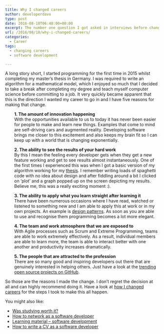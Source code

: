 ```yaml
---
title: Why I changed careers
author: developerdavo
type: post
date: 2016-08-10T06:48:00+00:00
excerpt: The number one question I got asked in interviews before changing careers is why I decided to change from structural to software engineering. In this post I share my reasons why.
url: /2016/08/10/why-i-changed-careers/
categories:
  - Career
tags:
  - changing careers
  - software development

---
```

A long story short, I started programming for the first time in 2015 whilst completing my master’s thesis in Germany. I was required to write an algorithm for a mathematical model, which I enjoyed so much that I decided to take a break after completing my degree and teach myself computer science before committing to a job. It very quickly became apparent that this is the direction I wanted my career to go in and I have five reasons for making that change.

<p style="padding-left:30px;">
  <strong>1. The amount of innovation happening</strong><br /> With the opportunities available to us to today it has never been easier for people to make and learn new things. Examples that come to mind are self-driving cars and augmented reality. Developing software brings me closer to this excitement and also keeps my brain fit so I can keep up with a world that is changing exponentially.
</p>

<p style="padding-left:30px;">
  <strong>2. The ability to see the results of your hard work</strong><br /> By this I mean the feeling every developer gets when they get a new feature working and get to see results almost instantaneously. One of the first times I experienced this was when I got a basic version of my algorithm working for my <a href="https://github.com/DeveloperDavo/Paperboard" target="_blank">thesis</a>. I remember writing loads of spaghetti code with no idea about design and after fiddling around a bit I clicked on ‘plot’ and a graph popped up on the screen depicting my results. Believe me, this was a really exciting moment :).
</p>

<p style="padding-left:30px;">
  <strong>3. The ability to apply what you learn straight after learning it</strong><br /> There have been numerous occasions where I have read, watched or listened to something new&nbsp;and I am able to apply this at work or in my own projects. An example is <a href="https://github.com/DeveloperDavo/DesignPatterns" target="_blank">design patterns</a>. As soon as you are able to use and recognise them programming becomes a lot more elegant.
</p>

<p style="padding-left:30px;">
  <strong>4. The team and work atmosphere that we are exposed to</strong><br /> With Agile processes such as Scrum and Extreme Programming, teams are able to work extremely effectively. As a result, individual members are able to learn more, the team is able to interact better with one another and productivity increases dramatically.
</p>

<p style="padding-left:30px;">
  <strong>5. The people that are attracted to the profession</strong><br /> There are so many good and inspiring developers out there that are genuinely interested in helping others. Just have a look at the <a href="https://github.com/trending" target="_blank">trending open source projects on GitHub</a>.
</p>

So those are the reasons I made the change. I don&#8217;t regret the decision at all&nbsp;and can highly recommend doing it. Have a look at <a href="http://learnitmyway.com/2016/09/17/how-i-changed-careers/" target="_blank">how I changed careers</a>&nbsp;for the steps I took to make this all happen.

You might also like:

  * <a href="http://learnitmyway.com/2016/10/12/was-studying-worth-it/" target="_blank">Was studying worth it?</a>
  * <a href="http://learnitmyway.com/2017/01/31/how-to-network-as-a-software-developer/" target="_blank">How to network as a software developer</a>
  * <a href="http://learnitmyway.com/2016/11/11/learning-material-software-development/" target="_blank">Learning material &#8211; software development</a>
  * <a href="http://learnitmyway.com/2017/02/18/how-to-write-a-cv-as-a-software-developer/" target="_blank">How to write a CV as a software developer</a>
